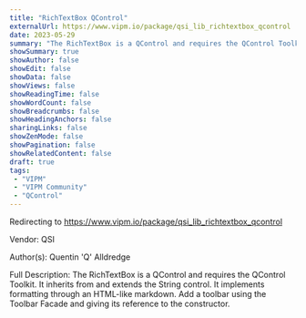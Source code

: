 ```yaml
---
title: "RichTextBox QControl"
externalUrl: https://www.vipm.io/package/qsi_lib_richtextbox_qcontrol
date: 2023-05-29
summary: "The RichTextBox is a QControl and requires the QControl Toolkit."
showSummary: true
showAuthor: false
showEdit: false
showData: false
showViews: false
showReadingTime: false
showWordCount: false
showBreadcrumbs: false
showHeadingAnchors: false
sharingLinks: false
showZenMode: false
showPagination: false
showRelatedContent: false
draft: true
tags:
 - "VIPM"
 - "VIPM Community"
 - "QControl"
---
```


Redirecting to https://www.vipm.io/package/qsi_lib_richtextbox_qcontrol

Vendor: QSI

Author(s): Quentin 'Q' Alldredge
 
Full Description:
The RichTextBox is a QControl and requires the QControl Toolkit.  It inherits from and extends the String control.  It implements formatting through an HTML-like markdown. Add a toolbar using the Toolbar Facade and giving its reference to the constructor.